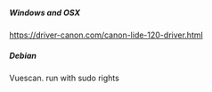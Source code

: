 ##### Windows and OSX
https://driver-canon.com/canon-lide-120-driver.html

##### Debian
Vuescan. run with sudo rights
